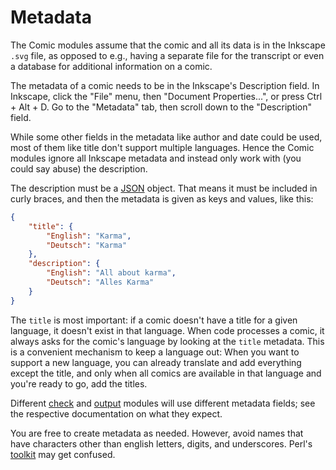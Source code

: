 # Metadata

The Comic modules assume that the comic and all its data is in the Inkscape
`.svg` file, as opposed to e.g., having a separate file for the transcript
or even a database for additional information on a comic.

The metadata of a comic needs to be in the Inkscape's Description field. In
Inkscape, click the "File" menu, then "Document Properties...", or press
Ctrl + Alt + D. Go to the "Metadata" tab, then scroll down to the
"Description" field.

While some other fields in the metadata like author and date could be used,
most of them like title don't support multiple languages. Hence the Comic
modules ignore all Inkscape metadata and instead only work with (you could
say abuse) the description.

The description must be a [JSON](https://www.json.org/json-en.html) object.
That means it must be included in curly braces, and then the metadata is
given as keys and values, like this:

```json
{
    "title": {
        "English": "Karma",
        "Deutsch": "Karma"
    },
    "description": {
        "English": "All about karma",
        "Deutsch": "Alles Karma"
    }
}
```

The `title` is most important: if a comic doesn't have a title for a given
language, it doesn't exist in that language. When code processes a comic, it
always asks for the comic's language by looking at the `title` metadata.
This is a convenient mechanism to keep a language out: When you want to
support a new language, you can already translate and add everything except
the title, and only when all comics are available in that language and
you're ready to go, add the titles.

Different [check](checks.md) and [output](outputs.md) modules will use
different metadata fields; see the respective documentation on what they
expect.

You are free to create metadata as needed. However, avoid names that have
characters other than english letters, digits, and underscores. Perl's
[toolkit](templates.md) may get confused.
